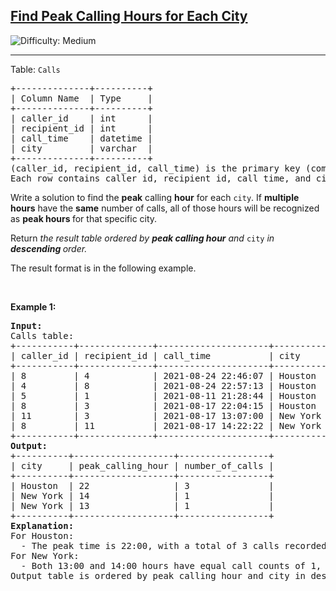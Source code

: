 <h2><a href="https://leetcode.com/problems/find-peak-calling-hours-for-each-city">Find Peak Calling Hours for Each City</a></h2> <img src='https://img.shields.io/badge/Difficulty-Medium-orange' alt='Difficulty: Medium' /><hr><p>Table: <code>Calls</code></p>

<pre>
+--------------+----------+
| Column Name  | Type     |
+--------------+----------+
| caller_id    | int      |
| recipient_id | int      |
| call_time    | datetime |
| city         | varchar  |
+--------------+----------+
(caller_id, recipient_id, call_time) is the primary key (combination of columns with unique values) for this table.
Each row contains caller id, recipient id, call time, and city.
</pre>

<p>Write a solution to find the <strong>peak</strong> calling <strong>hour</strong> for each <code>city</code>. If <strong>multiple hours</strong> have the <strong>same</strong> number of calls, all of those hours will be recognized as <strong>peak hours </strong>for that specific city.</p>

<p>Return <em>the result table ordered by <strong>peak calling hour</strong> and </em><code>city</code><em> in <strong>descending</strong></em><em><strong> </strong>order.</em></p>

<p>The result format is in the following example.</p>

<p>&nbsp;</p>
<p><strong class="example">Example 1:</strong></p>

<pre>
<strong>Input:</strong> 
Calls table:
+-----------+--------------+---------------------+----------+
| caller_id | recipient_id | call_time           | city     |
+-----------+--------------+---------------------+----------+
| 8         | 4            | 2021-08-24 22:46:07 | Houston  |
| 4         | 8            | 2021-08-24 22:57:13 | Houston  |  
| 5         | 1            | 2021-08-11 21:28:44 | Houston  |  
| 8         | 3            | 2021-08-17 22:04:15 | Houston  |
| 11        | 3            | 2021-08-17 13:07:00 | New York |
| 8         | 11           | 2021-08-17 14:22:22 | New York |
+-----------+--------------+---------------------+----------+
<strong>Output:</strong> 
+----------+-------------------+-----------------+
| city     | peak_calling_hour | number_of_calls |
+----------+-------------------+-----------------+
| Houston  | 22                | 3               |
| New York | 14                | 1               |
| New York | 13                | 1               |
+----------+-------------------+-----------------+
<strong>Explanation:</strong> 
For Houston:
  - The peak time is 22:00, with a total of 3 calls recorded. 
For New York:
  - Both 13:00 and 14:00 hours have equal call counts of 1, so both times are considered peak hours.
Output table is ordered by peak_calling_hour and city in descending order.</pre>
